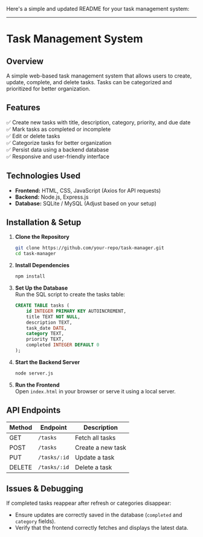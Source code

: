 Here's a simple and updated README for your task management system:  

---

# Task Management System  

## Overview  
A simple web-based task management system that allows users to create, update, complete, and delete tasks. Tasks can be categorized and prioritized for better organization.  

## Features  
✅ Create new tasks with title, description, category, priority, and due date  
✅ Mark tasks as completed or incomplete  
✅ Edit or delete tasks  
✅ Categorize tasks for better organization  
✅ Persist data using a backend database  
✅ Responsive and user-friendly interface  

## Technologies Used  
- **Frontend:** HTML, CSS, JavaScript (Axios for API requests)  
- **Backend:** Node.js, Express.js  
- **Database:** SQLite / MySQL (Adjust based on your setup)  

## Installation & Setup  

1. **Clone the Repository**  
   ```sh
   git clone https://github.com/your-repo/task-manager.git
   cd task-manager
   ```

2. **Install Dependencies**  
   ```sh
   npm install
   ```

3. **Set Up the Database**  
   Run the SQL script to create the tasks table:  
   ```sql
   CREATE TABLE tasks (
       id INTEGER PRIMARY KEY AUTOINCREMENT,
       title TEXT NOT NULL,
       description TEXT,
       task_date DATE,
       category TEXT,
       priority TEXT,
       completed INTEGER DEFAULT 0
   );
   ```

4. **Start the Backend Server**  
   ```sh
   node server.js
   ```

5. **Run the Frontend**  
   Open `index.html` in your browser or serve it using a local server.  

## API Endpoints  
| Method | Endpoint         | Description               |
|--------|-----------------|---------------------------|
| GET    | `/tasks`        | Fetch all tasks           |
| POST   | `/tasks`        | Create a new task         |
| PUT    | `/tasks/:id`    | Update a task             |
| DELETE | `/tasks/:id`    | Delete a task             |

## Issues & Debugging  
If completed tasks reappear after refresh or categories disappear:  
- Ensure updates are correctly saved in the database (`completed` and `category` fields).  
- Verify that the frontend correctly fetches and displays the latest data.  
